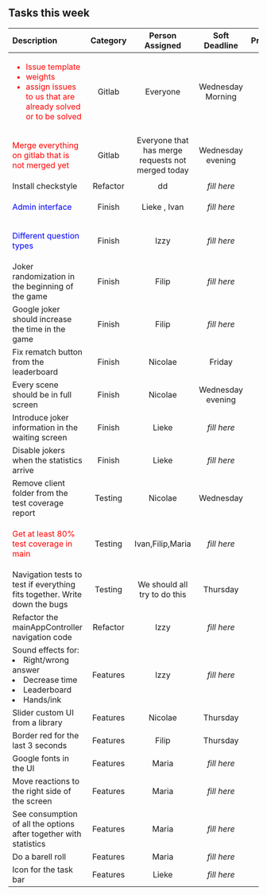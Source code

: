 ## Tasks this week

| Description                                                                                                                           | Category |                  Person Assigned                  |   Soft Deadline   | Priority |               
|:--------------------------------------------------------------------------------------------------------------------------------------|:--------:|:-------------------------------------------------:|:-----------------:|:--------:|
| <ul style="color:red"><li>Issue template</li> <li>weights </li> <li>assign issues to us that are already solved or to be solved </li> |  Gitlab  |                     Everyone                      | Wednesday Morning |  **10**  |
| <p style="color:red">Merge everything on gitlab that is not merged yet  </p>                                                          |  Gitlab  | Everyone that has merge requests not merged today | Wednesday evening |  **10**  |
| Install checkstyle                                                                                                                    | Refactor |                        dd                         | <i>fill here</i>  |    4     |
| <p  style="color:blue">Admin interface   </p>                                                                                         |  Finish  |                   Lieke , Ivan                    | <i>fill here</i>  |    5     |
| <p  style="color:blue">Different question types       </p>                                                                            |  Finish  |                       Izzy                        | <i>fill here</i>  |    5     |
| Joker randomization in the beginning of the game                                                                                      |  Finish  |                       Filip                       | <i>fill here</i>  |    5     | 
| Google joker should increase the time in the game                                                                                     |  Finish  |                       Filip                       | <i>fill here</i>  |    5     | 
| Fix rematch button from the leaderboard                                                                                               |  Finish  |                      Nicolae                      |      Friday       |    5     | 
| Every scene should be in full screen                                                                                                  |  Finish  |                      Nicolae                      | Wednesday evening |    5     | 
| Introduce joker information in the waiting screen                                                                                     |  Finish  |                       Lieke                       | <i>fill here</i>  |    5     | 
| Disable jokers when the statistics arrive                                                                                             |  Finish  |                       Lieke                       | <i>fill here</i>  |    5     | 
| Remove client folder from the test coverage report                                                                                    | Testing  |                      Nicolae                      |     Wednesday     |    5     | 
| <p  style="color:red">Get at least 80% test coverage in main    </p>                                                                  | Testing  |                 Ivan,Filip,Maria                  | <i>fill here</i>  |    8     | 
| Navigation tests to test if everything fits together. Write down the bugs                                                             | Testing  |           We should all try to do this            |     Thursday      |    5     | 
 | Refactor the mainAppController navigation code                                                                                        | Refactor |                       Izzy                        |    _fill here_    |    2     |
| Sound effects for:<li>Right/wrong answer</li> <li>Decrease time </li> <li>Leaderboard</li> <li>Hands/ink                              | Features |                       Izzy                        |    _fill here_    |    2     |
| Slider custom UI from a library                                                                                                       | Features |                      Nicolae                      |     Thursday      |    1     |
| Border red for the last 3 seconds                                                                                                     | Features |                       Filip                       |     Thursday      |    2     |
| Google fonts in the UI                                                                                                                | Features |                       Maria                       |    _fill here_    |    1     | 
| Move reactions to the right side of the screen                                                                                        | Features |                       Maria                       |    _fill here_    |    3     | 
| See consumption of all the options after together with statistics                                                                     | Features |                       Maria                       |    _fill here_    |    3     |
| Do a barell roll                                                                                                                      | Features |                       Maria                       |    _fill here_    |    5     |
| Icon for the task bar                                                                                                                 | Features |                       Lieke                       |    _fill here_    |    1     | 



